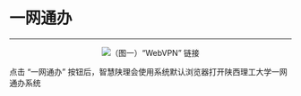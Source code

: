 # 一网通办

---

<center><img src="/images/Docs/UserManual/Functions/ExternalLink/NewHall/1.png">（图一）“WebVPN” 链接</img></center>

点击 “一网通办” 按钮后，智慧陕理会使用系统默认浏览器打开陕西理工大学一网通办系统